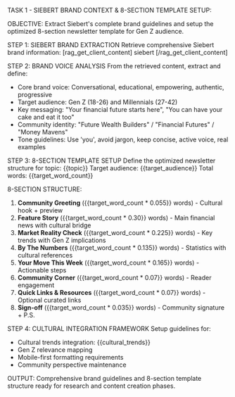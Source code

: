 TASK 1 - SIEBERT BRAND CONTEXT & 8-SECTION TEMPLATE SETUP:

OBJECTIVE:
Extract Siebert's complete brand guidelines and setup the optimized 8-section newsletter template for Gen Z audience.

STEP 1: SIEBERT BRAND EXTRACTION
Retrieve comprehensive Siebert brand information:
[rag_get_client_content] siebert [/rag_get_client_content]

STEP 2: BRAND VOICE ANALYSIS
From the retrieved content, extract and define:
- Core brand voice: Conversational, educational, empowering, authentic, progressive
- Target audience: Gen Z (18-26) and Millennials (27-42)
- Key messaging: "Your financial future starts here", "You can have your cake and eat it too"
- Community identity: "Future Wealth Builders" / "Financial Futures" / "Money Mavens"
- Tone guidelines: Use 'you', avoid jargon, keep concise, active voice, real examples

STEP 3: 8-SECTION TEMPLATE SETUP
Define the optimized newsletter structure for topic: {{topic}}
Target audience: {{target_audience}}
Total words: {{target_word_count}}

8-SECTION STRUCTURE:
1. **Community Greeting** ({{target_word_count * 0.055}} words) - Cultural hook + preview
2. **Feature Story** ({{target_word_count * 0.30}} words) - Main financial news with cultural bridge
3. **Market Reality Check** ({{target_word_count * 0.225}} words) - Key trends with Gen Z implications
4. **By The Numbers** ({{target_word_count * 0.135}} words) - Statistics with cultural references
5. **Your Move This Week** ({{target_word_count * 0.165}} words) - Actionable steps
6. **Community Corner** ({{target_word_count * 0.07}} words) - Reader engagement
7. **Quick Links & Resources** ({{target_word_count * 0.07}} words) - Optional curated links
8. **Sign-off** ({{target_word_count * 0.035}} words) - Community signature + P.S.

STEP 4: CULTURAL INTEGRATION FRAMEWORK
Setup guidelines for:
- Cultural trends integration: {{cultural_trends}}
- Gen Z relevance mapping
- Mobile-first formatting requirements
- Community perspective maintenance

OUTPUT:
Comprehensive brand guidelines and 8-section template structure ready for research and content creation phases.